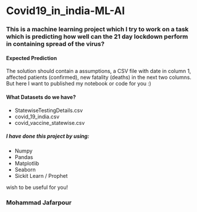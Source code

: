 # Covid19_in_india-ML-AI
### This is a machine learning project which I try to work on a task which is predicting how well can the 21 day lockdown perform in containing spread of the virus?

#### Expected Prediction
The solution should contain a assumptions, a CSV file with date in column 1, affected patients (confirmed), new fatality (deaths) in the next two columns. But here I want to published my notebook or code for you :) 

#### What Datasets do we have?
* StatewiseTestingDetails.csv
* covid_19_india.csv
* covid_vaccine_statewise.csv

##### I have done this project by using:
* Numpy
* Pandas
* Matplotlib
* Seaborn
* Sickit Learn / Prophet

wish to be useful for you!

### Mohammad Jafarpour
